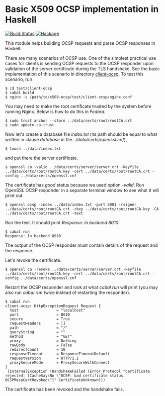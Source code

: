 Basic X509 OCSP implementation in Haskell
=========================================

[![Build Status](https://github.com/lyokha/x509-ocsp/workflows/CI/badge.svg)](https://github.com/lyokha/x509-ocsp/actions?query=workflow%3ACI)
[![Hackage](https://img.shields.io/hackage/v/x509-ocsp.svg?label=hackage%20%7C%20x509-ocsp&logo=haskell&logoColor=%239580D1)](https://hackage.haskell.org/package/x509-ocsp)

This module helps building OCSP requests and parse OCSP responses in Haskell.

There are many scenarios of OCSP use. One of the simplest practical use cases
for clients is sending OCSP requests to the OCSP responder upon validation of
the server certificate during the TLS handshake. See the basic implementation
of this scenario in directory [*client-ocsp*](test/client-ocsp). To test this
scenario, run

```ShellSession
$ cd test/client-ocsp
$ cabal build
$ nginx -c /path/to/x509-ocsp/test/client-ocsp/nginx.conf
```

You may need to make the root certificate trusted by the system before running
Nginx. Below is how to do this in *Fedora*.

```ShellSession
$ sudo trust anchor --store ../data/certs/root/rootCA.crt
$ sudo update-ca-trust
```

Now let's create a database file *index.txt* (its path should be equal to what
written in clause *database* in file *../data/certs/openssl.cnf*),

```ShellSession
$ touch ../data/index.txt
```

and put there the server certificate.

```ShellSession
$ openssl ca -valid ../data/certs/server/server.crt -keyfile ../data/certs/root/rootCA.key -cert ../data/certs/root/rootCA.crt -config ../data/certs/openssl.cnf
```

The certificate has *good* status because we used option *-valid*. Run OpenSSL
OCSP responder in a separate terminal window to see what it will print out.

```ShellSession
$ openssl ocsp -index ../data/index.txt -port 8081 -rsigner ../data/certs/root/rootCA.crt -rkey ../data/certs/root/rootCA.key -CA ../data/certs/root/rootCA.crt -text
```

Run the test. It should print *Response: In backend 8010*.

```ShellSession
$ cabal run
Response: In backend 8010
```

The output of the OCSP responder must contain details of the request and the
response.

Let's revoke the certificate.

```ShellSession
$ openssl ca -revoke ../data/certs/server/server.crt -keyfile ../data/certs/root/rootCA.key -cert ../data/certs/root/rootCA.crt -config ../data/certs/openssl.cnf
```

Restart the OCSP responder and look at what *cabal run* will print (you may also
run *cabal run* twice instead of restarting the responder).

```ShellSession
$ cabal run
client-ocsp: HttpExceptionRequest Request {
  host                 = "localhost"
  port                 = 8010
  secure               = True
  requestHeaders       = []
  path                 = "/"
  queryString          = ""
  method               = "GET"
  proxy                = Nothing
  rawBody              = False
  redirectCount        = 10
  responseTimeout      = ResponseTimeoutDefault
  requestVersion       = HTTP/1.1
  proxySecureMode      = ProxySecureWithConnect
}
 (InternalException (HandshakeFailed (Error_Protocol "certificate rejected: [CacheSaysNo \"OCSP: bad certificate status OCSPRespCertRevoked\"]" CertificateUnknown)))
```

 The certificate has been revoked and the handshake fails.

